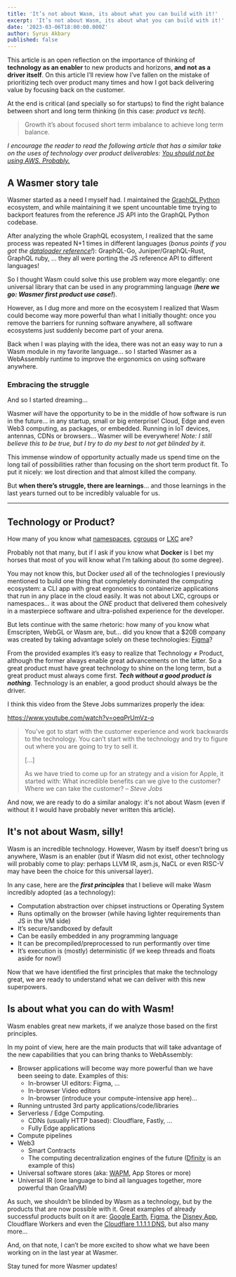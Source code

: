 ```yaml
---
title: 'It’s not about Wasm, its about what you can build with it!'
excerpt: 'It’s not about Wasm, its about what you can build with it!'
date: '2023-03-06T18:00:00.000Z'
author: Syrus Akbary
published: false
---
```


This article is an open reflection on the importance of thinking of **technology as an enabler** to new products and horizons, **and not as a driver itself**. On this article I’ll review how I’ve fallen on the mistake of prioritizing tech over product many times and how I got back delivering value by focusing back on the customer.

At the end is critical (and specially so for startups) to find the right balance between short and long term thinking (in this case: *product vs tech*).

> Growth it’s about focused short term imbalance to achieve long term balance.

_I encourage the reader to read the following article that has a similar take on the uses of technology over product deliverables: [You should not be using AWS. Probably.](https://www.karlsutt.com/articles/you-should-not-be-using-aws/)_

## A Wasmer story tale

Wasmer started as a need I myself had. I maintained the [GraphQL Python](https://github.com/graphql-python) ecosystem, and while maintaining it we spent uncountable time trying to backport features from the reference JS API into the GraphQL Python codebase.

After analyzing the whole GraphQL ecosystem, I realized that the same process was repeated N+1 times in different languages (_bonus points if you got the [dataloader reference](https://github.com/graphql/dataloader)!_): GraphQL-Go, Juniper/GraphQL-Rust, GraphQL ruby, … they all were porting the JS reference API to different languages!

So I thought Wasm could solve this use problem way more elegantly: one universal library that can be used in any programming language (**_here we go: Wasmer first product use case!_**).

However, as I dug more and more on the ecosystem I realized that Wasm could become way more powerful than what I initially thought: once you remove the barriers for running software anywhere, all software ecosystems just suddenly become part of your arena.

Back when I was playing with the idea, there was not an easy way to run a Wasm module in my favorite language… so I started Wasmer as a WebAssembly runtime to improve the ergonomics on using software anywhere.

### Embracing the struggle

And so I started dreaming…

Wasmer _will_ have the opportunity to be in the middle of how software is run in the future… in any startup, small or big enterprise! Cloud, Edge and even Web3 computing, as packages, or embedded. Running in IoT devices, antennas, CDNs or browsers… Wasmer will be everywhere!
_Note: I still believe this to be true, but I try to do my best to not get blinded by it._

This immense window of opportunity actually made us spend time on the long tail of possibilities rather than focusing on the short term product fit. To put it nicely: we lost direction and that almost killed the company.

But **when there’s struggle, there are learnings**… and those learnings in the last years turned out to be incredibly valuable for us.

---

## Technology or Product?

How many of you know what [namespaces](https://en.wikipedia.org/wiki/Linux_namespaces), [cgroups](https://en.wikipedia.org/wiki/Cgroups) or [LXC](https://en.wikipedia.org/wiki/LXC) are?

Probably not that many, but if I ask if you know what **Docker** is I bet my horses that most of you will know what I’m talking about (to some degree).

You may not know this, but Docker _used_ all of the technologies I previously mentioned to build one thing that completely dominated the computing ecosystem: a CLI app with great ergonomics to containerize applications that run in any place in the cloud easily. It was not about LXC, cgroups or namespaces… it was about the _ONE_ product that delivered them cohesively in a masterpiece software and ultra-polished experience for the developer.

But lets continue with the same rhetoric: how many of you know what Emscripten, WebGL or Wasm are, but… did you know that a $20B company was created by taking advantage solely on these technologies: [Figma](https://www.theverge.com/2022/11/8/23445821/figma-adobe-acquisition-design-vr-ai-meta)?

From the provided examples it’s easy to realize that Technology ≠ Product, although the former always enable great advancements on the latter. So a great product must have great technology to shine on the long term, but a great product must always come first. **_Tech without a good product is nothing_**. Technology is an enabler, a good product should always be the driver.

I think this video from the Steve Jobs summarizes properly the idea:

https://www.youtube.com/watch?v=oeqPrUmVz-o

> You’ve got to start with the customer experience and work backwards to the technology. You can’t start with the technology and try to figure out where you are going to try to sell it.
>
> […]
>
> As we have tried to come up for an strategy and a vision for Apple, it started with: What incredible benefits can we give to the customer? Where we can take the customer?
> – <cite>Steve Jobs</cite>

And now, we are ready to do a similar analogy: it's not about Wasm (even if without it I would have probably never written this article).

## It's not about Wasm, silly!

Wasm is an incredible technology. However, Wasm by itself doesn’t bring us anywhere, Wasm is an enabler (but if Wasm did not exist, other technology will probably come to play: perhaps LLVM IR, asm.js, NaCL or even RISC-V may have been the choice for this universal layer).

In any case, here are the **_first principles_** that I believe will make Wasm incredibly adopted (as a technology):

- Computation abstraction over chipset instructions or Operating System
- Runs optimally on the browser (while having lighter requirements than JS in the VM side)
- It’s secure/sandboxed by default
- Can be easily embedded in any programming language
- It can be precompiled/preprocessed to run performantly over time
- It’s execution is (mostly) deterministic (if we keep threads and floats aside for now!)

Now that we have identified the first principles that make the technology great, we are ready to understand what we can deliver with this new superpowers.

## Is about what you can do with Wasm!

Wasm enables great new markets, if we analyze those based on the first principles.

In my point of view, here are the main products that will take advantage of the new capabilities that you can bring thanks to WebAssembly:

- Browser applications will become way more powerful than we have been seeing to date. Examples of this:
  - In-browser UI editors: Figma, …
  - In-browser Video editors
  - In-browser (introduce your compute-intensive app here)…
- Running untrusted 3rd party applications/code/libraries
- Serverless / Edge Computing.
  - CDNs (usually HTTP based): Cloudflare, Fastly, …
  - Fully Edge applications
- Compute pipelines
- Web3
  - Smart Contracts
  - The computing decentralization engines of the future ([Dfinity](https://dfinity.org/) is an example of this)
- Universal software stores (aka: [WAPM](https://wapm.io/), App Stores or more)
- Universal IR (one language to bind all languages together, more powerful than GraalVM)

As such, we shouldn’t be blinded by Wasm as a technology, but by the products that are now possible with it. Great examples of already successful products built on it are: [Google Earth](https://web.dev/earth-webassembly/), [Figma](https://www.figma.com/blog/webassembly-cut-figmas-load-time-by-3x/), the [Disney App](https://medium.com/disney-streaming/introducing-the-disney-application-development-kit-adk-ad85ca139073), Cloudflare Workers and even the [Cloudflare 1.1.1.1 DNS](https://blog.cloudflare.com/big-pineapple-intro/), but also many more…

And, on that note, I can’t be more excited to show what we have been working on in the last year at Wasmer.

Stay tuned for more Wasmer updates!
